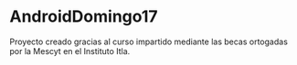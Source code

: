 # AndroidDomingo17
Proyecto creado gracias al curso impartido mediante las becas ortogadas por la Mescyt en el Instituto Itla. 
